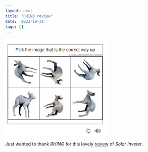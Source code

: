 ```yaml
---
layout: post
title: "RHINO review"
date: '2023-10-31'
tags: []
---
```


![rhino](/assets/rhino.png)

Just wanted to thank <em>RHINO</em> for this lovely <a href="https://rhinopoetry.org/reviews/serena-solin-reviewed-by-skye-tarshis">review</a> of <em>Solar Inveter</em>.